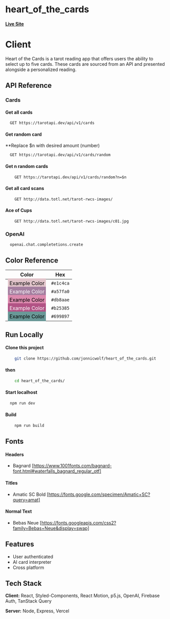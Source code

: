 # heart_of_the_cards

#### [Live Site](https://cartomancerssecrets.netlify.app)

# Client
Heart of the Cards is a tarot reading app that offers users the ability to select up to five cards. These cards are sourced from an API and presented alongside a personalized reading.

## API Reference
### Cards
#### Get all cards
```http
  GET https://tarotapi.dev/api/v1/cards
```

#### Get random card
**Replace $n with desired amount (number)
```http
  GET https://tarotapi.dev/api/v1/cards/random
```

#### Get n random cards
```http
    GET https://tarotapi.dev/api/v1/cards/random?n=$n
```

#### Get all card scans
```http
    GET http://data.totl.net/tarot-rwcs-images/
```

#### Ace of Cups
```http
    GET http://data.totl.net/tarot-rwcs-images/c01.jpg
```

### OpenAI
```
  openai.chat.completetions.create
```


## Color Reference

| Color             | Hex      |
| ----------------- | -------- |
| <span style="background-color:#e1c4ca; padding:5px; color:#000;">Example Color</span> | `#e1c4ca` |
| <span style="background-color:#a57fa0; padding:5px; color:#fff;">Example Color</span> | `#a57fa0` |
| <span style="background-color:#db8aae; padding:5px; color:#000;">Example Color</span> | `#db8aae` |
| <span style="background-color:#b25385; padding:5px; color:#fff;">Example Color</span> | `#b25385` |
| <span style="background-color:#699897; padding:5px; color:#000;">Example Color</span> | `#699897` |




## Run Locally
#### Clone this project
```bash
    git clone https://github.com/jonnicwolf/heart_of_the_cards.git
```
#### then
```bash
    cd heart_of_the_cards/
```
#### Start localhost
```bash
  npm run dev
```
#### Build
```bash
    npm run build
```


## Fonts
#### Headers
- Bagnard [https://www.1001fonts.com/bagnard-font.html#waterfalls_bagnard_regular_otf]
#### Titles
- Amatic SC Bold [https://fonts.google.com/specimen/Amatic+SC?query=amat]
#### Normal Text
- Bebas Neue [https://fonts.googleapis.com/css2?family=Bebas+Neue&display=swap]


## Features
- User authenticated
- AI card interpreter
- Cross platform

## Tech Stack

**Client:** React, Styled-Components, React Motion, p5.js, OpenAI, Firebase Auth, TanStack Query

**Server:** Node, Express, Vercel
